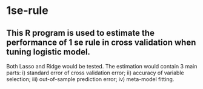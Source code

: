 # 1se-rule
## This R program is used to estimate the performance of 1 se rule in cross validation when tuning logistic model.
Both Lasso and Ridge would be tested. The estimation would contain 3 main parts: i) standard error of cross validation error;
ii) accuracy of variable selection; iii) out-of-sample prediction error; iv) meta-model fitting.
